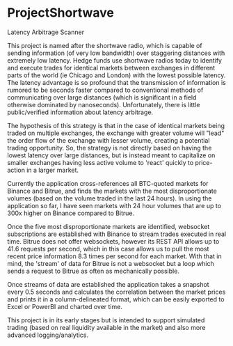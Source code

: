 # ProjectShortwave
Latency Arbitrage Scanner

This project is named after the shortwave radio, which is capable of sending information (of very low bandwidth) over staggering distances with extremely low latency. Hedge funds
use shortwave radios today to identify and execute trades for identical markets between exchanges in different parts of the world (ie Chicago and London) with the lowest possible
latency. The latency advantage is so profound that the transmission of information is rumored to be seconds faster compared to conventional methods of communicating over large
distances (which is significant in a field otherwise dominated by nanoseconds). Unfortunately, there is little public/verified information about latency arbitrage.

The hypothesis of this strategy is that in the case of identical markets being traded on multiple exchanges, the exchange with greater volume will "lead" the order flow of the
exchange with lesser volume, creating a potential trading opportunity. So, the strategy is not directly based on having the lowest latency over large distances, but is instead
meant to capitalize on smaller exchanges having less active volume to 'react' quickly to price-action in a larger market.

Currently the application cross-references all BTC-quoted markets for Binance and Bitrue, and finds the markets with the most disproportionate volumes (based on the volume traded 
in the last 24 hours). In using the application so far, I have seen markets with 24 hour volumes that are up to 300x higher on Binance compared to Bitrue.

Once the five most disproportionate markets are identified, websocket subscriptions are established with Binance to stream trades executed in real time. Bitrue does not offer
websockets, however its REST API allows up to 41.6 requests per second, which in this case allows us to pull the most recent price information 8.3 times per second for each market.
With that in mind, the 'stream' of data for Bitrue is not a websocket but a loop which sends a request to Bitrue as often as mechanically possible.

Once streams of data are established the application takes a snapshot every 0.5 seconds and calculates the correlation between the market prices and prints it in a column-delineated
format, which can be easily exported to Excel or PowerBI and charted over time.

This project is in its early stages but is intended to support simulated trading (based on real liquidity available in the market) and also more advanced logging/analytics.
